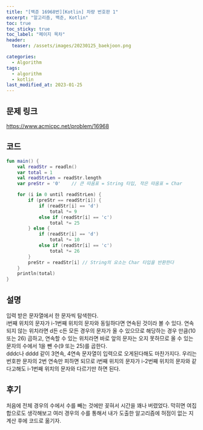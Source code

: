 ```yaml
---
title: "[백준 16968번][Kotlin] 차량 번호판 1"
excerpt: "알고리즘, 백준, Kotlin"
toc: true
toc_sticky: true
toc_label: "페이지 목차"
header:
  teaser: /assets/images/20230125_baekjoon.png

categories:
  - Algorithm
tags:
  - algorithm
  - kotlin
last_modified_at: 2023-01-25
---
```


## 문제 링크
https://www.acmicpc.net/problem/16968
<br>
## 코드
```kotlin
fun main() {
    val readStr = readln()
    var total = 1
    val readStrLen = readStr.length
    var preStr = '0'    // 큰 따옴표 = String 타입, 작은 따옴표 = Char

    for (i in 0 until readStrLen) {
        if (preStr == readStr[i]) {
            if (readStr[i] == 'd')
                total *= 9
            else if (readStr[i] == 'c')
                total *= 25
        } else {
            if (readStr[i] == 'd')
                total *= 10
            else if (readStr[i] == 'c')
                total *= 26
        }
        preStr = readStr[i] // String의 요소는 Char 타입을 반환한다
    }
    println(total)
}
```

## 설명
입력 받은 문자열에서 한 문자씩 탐색한다.<br>
i번째 위치의 문자가 i-1번째 위치의 문자와 동일하다면 연속된 것이라 볼 수 있다. 연속되지 않는 위치라면 d든 c든 모든 경우의 문자가 올 수 있으므로 해당하는 경우 만큼(10 또는 26) 곱하고, 연속할 수 있는 위치라면 바로 앞의 문자는 오지 못하므로 올 수 있는 문자의 수에서 1을 뺀 수(9 또는 25)를 곱한다.<br>
dddc나 dddd 같이 3연속, 4연속 문자열이 입력으로 오게된다해도 마찬가지다. 우리는 번호판 문자의 2번 연속만 피하면 되므로 i번째 위치의 문자가 i-2번째 위치의 문자와 같다고해도 i-1번째 위치의 문자와 다르기만 하면 된다.
<br>
## 후기
처음에 전체 경우의 수에서  수를 빼는 것에만 꽂혀서 시간을 꽤나 버렸었다. 막히면 여집합으로도 생각해보고 여러 경우의 수를 통해서 내가 도출한 알고리즘에 허점이 없는 지 계산 후에 코드로 옮기자.
